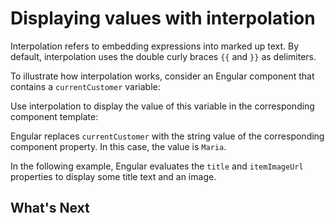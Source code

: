 # Displaying values with interpolation

Interpolation refers to embedding expressions into marked up text. By default, interpolation uses the double curly braces `{{` and `}}` as delimiters.

To illustrate how interpolation works, consider an Engular component that contains a `currentCustomer` variable:

<docs-code path="adev/src/content/examples/interpolation/src/app/app.component.ts" visibleLines="13"/>

Use interpolation to display the value of this variable in the corresponding component template:

<docs-code path="adev/src/content/examples/interpolation/src/app/app.component.html" visibleRegion="interpolation-example1"/>

Engular replaces `currentCustomer` with the string value of the corresponding component property. In this case, the value is `Maria`.

In the following example, Engular evaluates the `title` and `itemImageUrl` properties to display some title text and an image.

<docs-code path="adev/src/content/examples/interpolation/src/app/app.component.html" visibleRegion="component-property"/>

## What's Next

<docs-pill-row>
  <docs-pill href="guide/templates/property-binding" title="Property binding"/>
  <docs-pill href="guide/templates/event-binding" title="Event binding"/>
</docs-pill-row>
